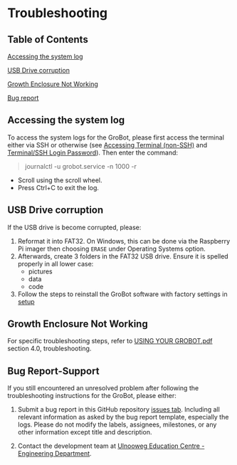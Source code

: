 # Troubleshooting

## Table of Contents
[Accessing the system log](#accessing-the-system-log)

[USB Drive corruption](#usb-drive-corruption)

[Growth Enclosure Not Working](#growth-enclosure-not-working)

[Bug report](#bug-report-support)

## Accessing the system log
To access the system logs for the GroBot, please first access the terminal either via SSH or otherwise (see [Accessing Terminal (non-SSH)](FAQ.md#accessing-terminal-non-ssh) and [Terminal/SSH Login Password](FAQ.md#terminalssh-login-password)). Then enter the command:
> journalctl -u grobot.service -n 1000 -r
* Scroll using the scroll wheel.
* Press Ctrl+C to exit the log.

## USB Drive corruption
If the USB drive is become corrupted, please:
1. Reformat it into FAT32. On Windows, this can be done via the Raspberry Pi imager then choosing `ERASE` under Operating Systems option.
2. Afterwards, create 3 folders in the FAT32 USB drive. Ensure it is spelled properly in all lower case:
   * pictures
   * data
   * code
3. Follow the steps to reinstall the GroBot software with factory settings in [setup](Setup.md#installingupdating---reset-grobot-to-factory-settings)

## Growth Enclosure Not Working
For specific troubleshooting steps, refer to [USING YOUR GROBOT.pdf](/User_Manual/USING%20YOUR%20GROBOT.pdf) section 4.0, troubleshooting.

## Bug Report-Support
If you still encountered an unresolved problem after following the troubleshooting instructions for the GroBot, please either:

1. Submit a bug report in this GitHub repository [issues tab](https://github.com/Ulnooweg/GroBot/issues). Including all relevant information as asked by the bug report template, especially the logs. Please do not modify the labels, assignees, milestones, or any other information except title and description.

2. Contact the development team at [Ulnooweg Education Centre - Engineering Department](mailto:engineering@ulnooweg.ca).